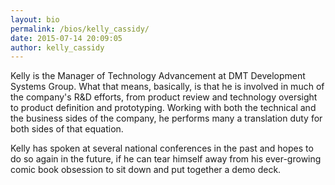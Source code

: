 ```yaml
---
layout: bio
permalink: /bios/kelly_cassidy/
date: 2015-07-14 20:09:05
author: kelly_cassidy
---
```

Kelly is the Manager of Technology Advancement at DMT Development Systems Group. What that means, basically, is that he is involved in much of the company's R&D efforts, from product review and technology oversight to product definition and prototyping. Working with both the technical and the business sides of the company, he performs many a translation duty for both sides of that equation.

Kelly has spoken at several national conferences in the past and hopes to do so again in the future, if he can tear himself away from his ever-growing comic book obsession to sit down and put together a demo deck.
